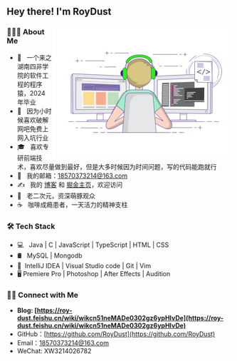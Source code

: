 <h2> Hey there! I'm RoyDust</h2>

<img align="right" alt="GIF" src="https://raw.githubusercontent.com/devSouvik/devSouvik/master/gif3.gif" width="400" />

<h3> 👨🏻‍💻 About Me </h3>

- 🔭 &nbsp; 一个来之湖南四非学院的软件工程的程序猿，2024 年毕业
- 🤔 &nbsp; 因为小时候喜欢破解网吧免费上网入坑行业
- 🎓 &nbsp; 喜欢专研前端技术，喜欢尽量做到最好，但是大多时候因为时间问题，写的代码能跑就行
- 💼 &nbsp; 我的邮箱：18570373214@163.com
- ✍️ &nbsp; 我的 [博客](https://roy-dust.feishu.cn/wiki/wikcn51neMADe0302gz6ypHIvDe) 和 [掘金主页](https://juejin.cn/user/1671736110352686)，欢迎访问
- 🌱 &nbsp; 老二次元，资深萌豚观众
- ☕ &nbsp; 咖啡成瘾患者，一天活力的精神支柱

<h3>🛠 Tech Stack</h3>

- 💻 &nbsp; Java | C | JavaScript | TypeScript | HTML | CSS
- 🛢 &nbsp; MySQL | Mongodb
- 🔧 &nbsp;IntelliJ IDEA | Visual Studio code | Git | Vim
- 🖥 Premiere Pro | Photoshop | After Effects | Audition

<h3> 🤝🏻 Connect with Me </h3>

- **Blog: [https://roy-dust.feishu.cn/wiki/wikcn51neMADe0302gz6ypHIvDe](https://roy-dust.feishu.cn/wiki/wikcn51neMADe0302gz6ypHIvDe)**
- GitHub：[https://github.com/RoyDust](https://github.com/RoyDust)
- Email：[18570373214@163.com](18570373214@163.com)
- WeChat: XW3214026782
